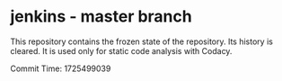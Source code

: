 # jenkins - master branch

This repository contains the frozen state of the repository.
Its history is cleared. It is used only for static code
analysis with Codacy.

Commit Time: 1725499039